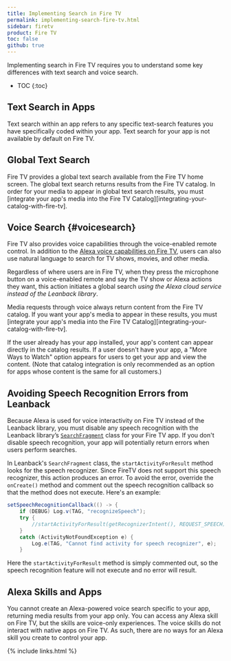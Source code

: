 ```yaml
---
title: Implementing Search in Fire TV
permalink: implementing-search-fire-tv.html
sidebar: firetv
product: Fire TV
toc: false
github: true
---
```


Implementing search in Fire TV requires you to understand some key differences with text search and voice search.

* TOC
{:toc}

## Text Search in Apps

Text search within an app refers to any specific text-search features you have specifically coded within your app. Text search for your app is not available by default on Fire TV.

## Global Text Search

Fire TV provides a global text search available from the Fire TV home screen. The global text search returns results from the Fire TV catalog. In order for your media to appear in global text search results, you must [integrate your app's media into the Fire TV Catalog][integrating-your-catalog-with-fire-tv].

## Voice Search {#voicesearch}

Fire TV also provides voice capabilities through the voice-enabled remote control. In addition to the [Alexa voice capabilities on Fire TV](https://www.amazon.com/gp/help/customer/display.html?nodeId=201859020), users can also use natural language to search for TV shows, movies, and other media.

Regardless of where users are in Fire TV, when they press the microphone button on a voice-enabled remote and say the TV show or Alexa actions they want, this action initiates a global search *using the Alexa cloud service instead of the Leanback library*.

Media requests through voice always return content from the Fire TV catalog. If you want your app's media to appear in these results, you must [integrate your app's media into the Fire TV Catalog][integrating-your-catalog-with-fire-tv].

If the user already has your app installed, your app's content can appear directly in the catalog results. If a user doesn't have your app, a "More Ways to Watch" option appears for users to get your app and view the content. (Note that catalog integration is only recommended as an option for apps whose content is the same for all customers.)

## Avoiding Speech Recognition Errors from Leanback

Because Alexa is used for voice interactivity on Fire TV instead of the Leanback library, you must disable any speech recognition with the Leanback library’s [`SearchFragment`]((http://developer.android.com/reference/android/support/v17/leanback/app/SearchFragment.html)) class for your Fire TV app. If you don't disable speech recognition, your app will potentially return errors when users perform searches.

In Leanback's `SearchFragment` class, the `startActivityForResult` method looks for the speech recognizer. Since FireTV does not support this speech recognizer, this action produces an error. To avoid the error, override the `onCreate()` method and comment out the speech recognition callback so that the method does not execute. Here's an example:

```java
setSpeechRecognitionCallback(() -> {
    if (DEBUG) Log.v(TAG, "recognizeSpeech");
    try {
        //startActivityForResult(getRecognizerIntent(), REQUEST_SPEECH);
    }
    catch (ActivityNotFoundException e) {
        Log.e(TAG, "Cannot find activity for speech recognizer", e);
    }
```

Here the `startActivityForResult` method is simply commented out, so the speech recognition feature will not execute and no error will result.

## Alexa Skills and Apps

You cannot create an Alexa-powered voice search specific to your app, returning media results from your app only. You can access any Alexa skill on Fire TV, but the skills are voice-only experiences. The voice skills do not interact with native apps on Fire TV. As such, there are no ways for an Alexa skill you create to control your app.

{% include links.html %}
